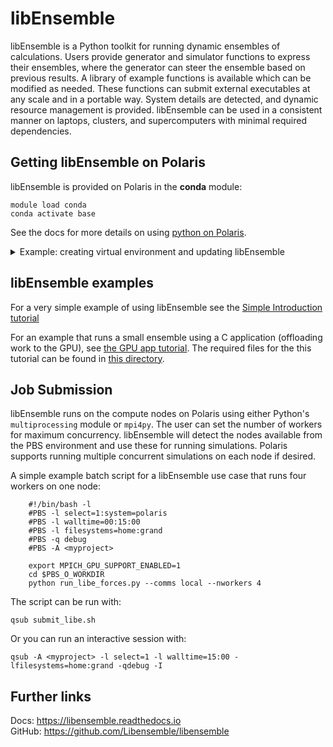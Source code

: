 # libEnsemble

libEnsemble is a Python toolkit for running dynamic ensembles of calculations. Users provide generator and simulator functions to express their ensembles, where the generator can steer the ensemble based on previous results. A library of example functions is available which can be modified as needed. These functions can submit external executables at any scale and in a portable way. System details are detected, and dynamic resource management is provided. libEnsemble can be used in a consistent manner on laptops, clusters, and supercomputers with minimal required dependencies.

## Getting libEnsemble on Polaris

libEnsemble is provided on Polaris in the **conda** module:

    module load conda
    conda activate base

See the docs for more details on using [python on Polaris](https://docs.alcf.anl.gov/polaris/data-science-workflows/python/).

<details>
  <summary>Example: creating virtual environment and updating libEnsemble</summary>

    E.g., to create a virtual environment that allows installation of
    further packages with pip:

    ```bash
    python -m venv /path/to-venv --system-site-packages
    . /path/to-venv/bin/activate
    ```

    Where ``/path/to-venv`` can be anywhere you have write access.
    For future uses just load the conda module and run the activate line.

    You can also ensure you are using the latest version of libEnsemble:

    ```bash
    pip install libensemble
    ```
</details>


## libEnsemble examples

For a very simple example of using libEnsemble see the [Simple Introduction tutorial](https://libensemble.readthedocs.io/en/main/tutorials/local_sine_tutorial.html)

For an example that runs a small ensemble using a C application (offloading work to the GPU), see
[the GPU app tutorial](https://libensemble.readthedocs.io/en/main/tutorials/forces_gpu_tutorial.html). The required files for the this tutorial can be found in [this directory](https://github.com/Libensemble/libensemble/tree/main/libensemble/tests/scaling_tests/forces).

## Job Submission

libEnsemble runs on the compute nodes on Polaris using either Python's
``multiprocessing`` module or ``mpi4py``. The user can set the number of workers for
maximum concurrency. libEnsemble will detect the nodes available
from the PBS environment and use these for running simulations. Polaris supports
running multiple concurrent simulations on each node if desired.

A simple example batch script for a libEnsemble use case that runs four workers on one node:

```shell
    #!/bin/bash -l
    #PBS -l select=1:system=polaris
    #PBS -l walltime=00:15:00
    #PBS -l filesystems=home:grand
    #PBS -q debug
    #PBS -A <myproject>

    export MPICH_GPU_SUPPORT_ENABLED=1
    cd $PBS_O_WORKDIR
    python run_libe_forces.py --comms local --nworkers 4
```

The script can be run with:

    qsub submit_libe.sh

Or you can run an interactive session with:

    qsub -A <myproject> -l select=1 -l walltime=15:00 -lfilesystems=home:grand -qdebug -I

## Further links

Docs: <https://libensemble.readthedocs.io> <br>
GitHub: <https://github.com/Libensemble/libensemble>

